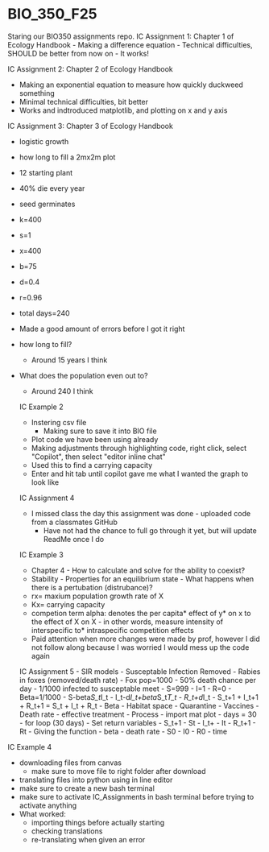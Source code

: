# BIO_350_F25
Staring our BIO350 assignments repo.
IC Assignment 1: Chapter 1 of Ecology Handbook 
    - Making a difference equation 
    - Technical difficulties, SHOULD be better from now on 
    - It works! 



IC Assignment 2: Chapter 2 of Ecology Handbook 
 - Making an exponential equation to measure how quickly duckweed something
 - Minimal technical difficulties, bit better 
 - Works and indtroduced matplotlib, and plotting on x and y axis 



IC Assignment 3: Chapter 3 of Ecology Handbook 
  - logistic growth 
  - how long to fill a 2mx2m plot 
  - 12 starting plant 
  - 40% die every year 
  -  seed germinates 
  - k=400 
  - s=1 
  - x=400
  - b=75 
  - d=0.4
  - r=0.96
  - total days=240
  - Made a good amount of errors before I got it right 
  - how long to fill? 
     - Around 15 years I think 
  - What does the population even out to? 
    - Around 240 I think 




    IC Example 2
      - Instering csv file 
        - Making sure to save it into BIO file
      - Plot code we have been using already 
      - Making adjustments through highlighting code, right click, select "Copilot", then select "editor inline chat"
      - Used this to find a carrying capacity 
      - Enter and hit tab until copilot gave me what I wanted the graph to look like 




      IC Assignment 4
       - I missed class the day this assignment was done 
        - uploaded code from a classmates GitHub 
         - Have not had the chance to full go through it yet, but will update ReadMe once I do

      




      IC Example 3
       - Chapter 4
        - How to calculate and solve for the ability to coexist?
       - Stability 
        - Properties for an equilibrium state 
        - What happens when there is a pertubation (distrubance)?
       - rx= maxium population growth rate of X
       - Kx= carrying capacity
       - competion term alpha: denotes the per capita* effect of y* on x to the effect of X on X
        - in other words, measure intensity of interspecific to* intraspecific competition effects 
       - Paid attention when more changes were made by prof, however I did not follow along because I was worried I   would mess up the code again






      IC Assignment 5
        - SIR models 
          - Susceptable Infection Removed
        - Rabies in foxes (removed/death rate)
          - Fox pop=1000
          - 50% death chance per day 
          - 1/1000 infected to susceptable meet 
          - S=999
          - I=1
          - R=0
          - Beta=1/1000
          - S-beta*S_t*I_t
          - I_t-d*I_t+beta*S_t*T_t
          - R_t+d*I_t
          - S_t+1 + I_t+1 + R_t+1 = S_t + I_t + R_t
          - Beta 
            - Habitat space 
              - Quarantine 
            - Vaccines
          - Death rate 
            - effective treatment 
          - Process 
            - import mat plot 
            - days = 30
            - for loop (30 days)
            - Set return variables 
              - S_t+1
              - St
              - I_t+
              - It
              - R_t+1
              - Rt
          - Giving the function 
            - beta 
            - death rate 
            - S0
            - I0
            - R0
            - time
         






IC Example 4
 - downloading files from canvas
    - make sure to move file to right folder after download
 - translating files into python using in line editor 
 - make sure to create a new bash terminal 
 - make sure to activate IC_Assignments in bash terminal before trying to activate anything 
 - What worked: 
    - importing things before actually starting 
    - checking translations
    - re-translating when given an error